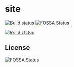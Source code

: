 # site
[![Build status](https://ci.appveyor.com/api/projects/status/12dbrbp7qe3mjuqj?svg=true)](https://ci.appveyor.com/project/fgsoftware1/site)
[![FOSSA Status](https://app.fossa.io/api/projects/git%2Bgithub.com%2Ffgsoftware1%2Fsite.svg?type=shield)](https://app.fossa.io/projects/git%2Bgithub.com%2Ffgsoftware1%2Fsite?ref=badge_shield)

[![Build status](https://ci.appveyor.com/api/projects/status/12dbrbp7qe3mjuqj/branch/master?svg=true)](https://ci.appveyor.com/project/fgsoftware1/site/branch/master)

## License
[![FOSSA Status](https://app.fossa.io/api/projects/git%2Bgithub.com%2Ffgsoftware1%2Fsite.svg?type=large)](https://app.fossa.io/projects/git%2Bgithub.com%2Ffgsoftware1%2Fsite?ref=badge_large)